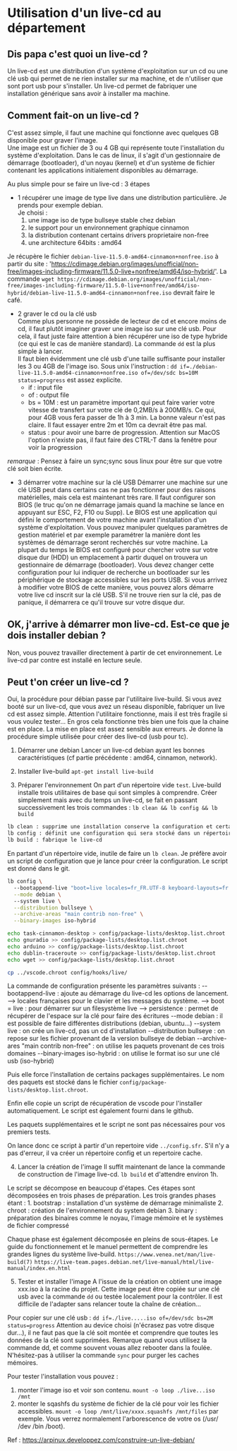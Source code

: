 # Utilisation d'un live-cd au département

## Dis papa c'est quoi un live-cd ?

Un live-cd est une distribution d'un système d'exploitation sur un cd ou une clé usb qui permet de ne rien installer sur ma machine, et de n'utiliser que sont port usb pour s'installer. Un live-cd permet de fabriquer une installation générique sans avoir à installer ma machine.

## Comment fait-on un live-cd ?

C'est assez simple, il faut une machine qui fonctionne avec quelques GB disponible pour graver l'image.  
Une image est un fichier de 3 ou 4 GB qui représente toute l'installation du système d'exploitation. Dans le cas de linux, il s'agit d'un gestionnaire de démarrage (bootloader), d'un noyau (kernel) et d'un système de fichier contenant les applications initialement disponibles au démarrage.  

Au plus simple pour se faire un live-cd : 3 étapes

- 1 récupérer une image de type live dans une distribution particulière. Je prends pour exemple debian.  
Je choisi :  
  1. une image iso de type bullseye stable chez debian  
  2. le support pour un environnement graphique cinnamon
  3. la distribution contenant certains drivers proprietaire non-free
  4. une architecture 64bits : amd64
  
Je récupère le fichier `debian-live-11.5.0-amd64-cinnamon+nonfree.iso` à partir du site : 'https://cdimage.debian.org/images/unofficial/non-free/images-including-firmware/11.5.0-live+nonfree/amd64/iso-hybrid/'.
La commande `wget https://cdimage.debian.org/images/unofficial/non-free/images-including-firmware/11.5.0-live+nonfree/amd64/iso-hybrid/debian-live-11.5.0-amd64-cinnamon+nonfree.iso` devrait faire le café.

- 2 graver le cd ou la clé usb  
Comme plus personne ne possède de lecteur de cd et encore moins de cd, il faut plutôt imaginer graver une image iso sur une clé usb. Pour cela, il faut juste faire attention à bien récupérer une iso de type hybride (ce qui est le cas de manière standard). La commande `dd` est la plus simple à lancer.  
Il faut bien évidemment une clé usb d'une taille suffisante pour installer les 3 ou 4GB de l'image iso.
Sous unix l'instruction : `dd if=./debian-live-11.5.0-amd64-cinnamon+nonfree.iso of=/dev/sdc bs=10M status=progress` est assez explicite.  
  - if : input file
  - of : output file
  - bs = 10M : est un paramètre important qui peut faire varier votre vitesse de transfert sur votre clé de 0,2MB/s à 200MB/s. Ce qui, pour 4GB vous fera passer de 1h à 3 min. La bonne valeur n'est pas claire. Il faut essayer entre 2m et 10m ca devrait être pas mal.  
  - status : pour avoir une barre de progression. Attention sur MacOS l'option n'existe pas, il faut faire des CTRL-T dans la fenêtre pour voir la progression

*remarque* : Pensez à faire un sync;sync sous linux pour être sur que votre clé soit bien écrite.

- 3 démarrer votre machine sur la clé USB
Démarrer une machine sur une clé USB peut dans certains cas ne pas fonctionner pour des raisons matérielles, mais cela est maintenant très rare. Il faut configurer son BIOS (le truc qu'on ne démarrage jamais quand la machine se lance en appuyant sur ESC, F2, F10 ou Supp). Le BIOS est une application qui défini le comportement de votre machine avant l'installation d'un système d'exploitation. Vous pouvez manipuler quelques paramètres de gestion matériel et par exemple paramétrer la manière dont les systèmes de démarrage seront recherchés sur votre machine. La plupart du temps le BIOS est configuré pour chercher votre sur votre disque dur (HDD) un emplacement à partir duquel on trouvera un gestionnaire de démarrage (bootloader). Vous devez changer cette configuration pour lui indiquer de recherche un bootloader sur les périphérique de stockage accessibles sur les ports USB. 
Si vous arrivez à modifier votre BIOS de cette manière, vous pouvez alors démarre votre live cd inscrit sur la clé USB. S'il ne trouve rien sur la clé, pas de panique, il démarrera ce qu'il trouve sur votre disque dur.


## OK, j'arrive à démarrer mon live-cd. Est-ce que je dois installer debian ? 

Non, vous pouvez travailler directement à partir de cet environnement. Le live-cd par contre est installé en lecture seule.

## Peut t'on créer un live-cd ?
Oui, la procédure pour débian passe par l'utilitaire live-build. 
Si vous avez booté sur un live-cd, que vous avez un réseau disponible, fabriquer un live cd est assez simple. 
Attention l'utilitaire fonctionne, mais il est très fragile si vous voulez tester... En gros cela fonctionne très bien une fois que la chaine est en place. La mise en place est assez sensible aux erreurs. Je donne la procédure simple utilisée pour créer des live-cd (usb pour tc).

1. Démarrer une debian
Lancer un live-cd debian ayant les bonnes caractéristiques (cf partie précédente : amd64, cinnamon, network).

2. Installer live-build
`apt-get install live-build`

3. Préparer l'environnement
On part d'un répertoire vide `test`.
Live-build installe trois utilitaires de base qui sont simples à comprendre. 
Créer simplement mais avec du temps un live-cd, se fait en passant successivement les trois commandes : `lb clean && lb config && lb build`

```bash
lb clean : supprime une installation conserve la configuration et certains éléments en cache. Pour repartir proprement le plus simple est `\rm -rf test`.  
lb config : définit une configuration qui sera stocké dans un répertoire config/
lb build : fabrique le live-cd
```

En partant d'un répertoire vide, inutile de faire un `lb clean`. Je préfère avoir un script de configuration que je lance pour créer la configuration. Le script est donné dans le git. 

```sh
lb config \ 
  --bootappend-live "boot=live locales=fr_FR.UTF-8 keyboard-layouts=fr persistence" \
  --mode debian \ 
  --system live \
  --distribution bullseye \
  --archive-areas "main contrib non-free" \
  --binary-images iso-hybrid

echo task-cinnamon-desktop > config/package-lists/desktop.list.chroot
echo gnuradio >> config/package-lists/desktop.list.chroot
echo arduino >> config/package-lists/desktop.list.chroot
echo dublin-traceroute >> config/package-lists/desktop.list.chroot
echo wget >> config/package-lists/desktop.list.chroot

cp ../vscode.chroot config/hooks/live/
```

La commande de configuration présente les paramètres suivants : 
  --bootappend-live : ajoute au démarrage du live-cd les options de lancement.
     --> locales françaises pour le clavier et les messages du système.
     --> boot = live : pour démarrer sur un filesystème live
     --> persistence : permet de récupérer de l'espace sur la clé pour faire des écritures
  --mode debian : il est possible de faire différentes distributions (debian, ubuntu...)
  --system live : on crée un live-cd, pas un cd d'installation
  --distribution bullseye : on repose sur les fichier provenant de la version bullseye de debian
  --archive-ares "main contrib non-free" : on utilise les paquets provenant de ces trois domaines
  --binary-images iso-hybrid : on utilise le format iso sur une clé usb (iso-hybrid)

Puis elle force l'installation de certains packages supplémentaires. Le nom des paquets est stocké dans le fichier `config/package-lists/desktop.list.chroot`.

Enfin elle copie un script de récupération de vscode pour l'installer automatiquement. Le script est également fourni dans le github. 

Les paquets supplémentaires et le script ne sont pas nécessaires pour vos premiers tests. 

On lance donc ce script à partir d'un repertoire vide `../config.sfr`.
S'il n'y a pas d'erreur, il va créer un répertoire config et un repertoire cache. 

4. Lancer la création de l'image
Il suffit maintenant de lance la commande de construction de l'image live-cd. `lb build` et d'attendre environ 1h. 

Le script se décompose en beaucoup d'étapes. Ces étapes sont décomposées en trois phases de préparation. 
Les trois grandes  phases étant :
    1. bootstrap : installation d'un système de démarrage minimaliste
    2. chroot : création de l'environnement du system debian
    3. binary : préparation des binaires comme le noyau, l'image mémoire et le systèmes de fichier compressé

Chaque phase est également décomposée en pleins de sous-étapes. Le guide du fonctionnement et le manuel permettent de comprendre les grandes lignes du système live-build. 
`https://www.venea.net/man/live-build(7)`
`https://live-team.pages.debian.net/live-manual/html/live-manual/index.en.html`

5. Tester et installer l'image
A l'issue de la création on obtient une image xxx.iso à la racine du projet. Cette image peut être copiée sur une clé usb avec la commande `dd` ou testée localement pour la contrôler. Il est difficile de l'adapter sans relancer toute la chaîne de création...

Pour copier sur une clé usb : 
  `dd if=./live.....iso of=/dev/sdc bs=2M status=progress`
Attention au device choisi (n'écrasez pas votre disque dur...), il ne faut pas que la clé soit montée et comprendre que toutes les données de la clé sont supprimées. 
Remarque quand vous utilisez la commande dd, et comme souvent vouas allez rebooter dans la foulée. N'hésitez-pas à utiliser la commande `sync` pour purger les caches mémoires. 

Pour tester l'installation vous pouvez :  
1. monter l'image iso et voir son contenu. 
`mount -o loop ./live...iso /mnt`
2. monter le sqashfs du système de fichier de la clé pour voir les fichier accessibles. 
`mount -o loop /mnt/live/xxxx.squashfs /mnt/files` par exemple. Vous verrez normalement l'arborescence de votre os (/usr/ /dev /bin /boot).

Ref : https://arpinux.developpez.com/construire-un-live-debian/
